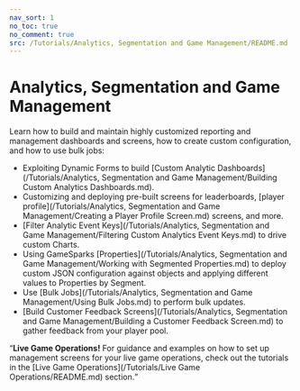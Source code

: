 ```yaml
---
nav_sort: 1
no_toc: true
no_comment: true
src: /Tutorials/Analytics, Segmentation and Game Management/README.md
---
```

# Analytics, Segmentation and Game Management

Learn how to build and maintain highly customized reporting and management dashboards and screens, how to create custom configuration, and how to use bulk jobs:
* Exploiting Dynamic Forms to build [Custom Analytic Dashboards](/Tutorials/Analytics, Segmentation and Game Management/Building Custom Analytics Dashboards.md).
* Customizing and deploying pre-built screens for leaderboards, [player profile](/Tutorials/Analytics, Segmentation and Game Management/Creating a Player Profile Screen.md) screens, and more.
* [Filter Analytic Event Keys](/Tutorials/Analytics, Segmentation and Game Management/Filtering Custom Analytics Event Keys.md) to drive custom Charts.
* Using GameSparks [Properties](/Tutorials/Analytics, Segmentation and Game Management/Working with Segmented Properties.md) to deploy custom JSON configuration against objects and applying different values to Properties by Segment.
* Use [Bulk Jobs](/Tutorials/Analytics, Segmentation and Game Management/Using Bulk Jobs.md) to perform bulk updates.
* [Build Customer Feedback Screens](/Tutorials/Analytics, Segmentation and Game Management/Building a Customer Feedback Screen.md) to gather feedback from your player pool.

<q>**Live Game Operations!** For guidance and examples on how to set up management screens for your live game operations, check out the tutorials in the [Live Game Operations](/Tutorials/Live Game Operations/README.md) section.</q>
